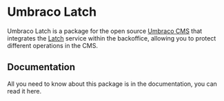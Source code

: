 # Umbraco Latch

Umbraco Latch is a package for the open source [Umbraco CMS](https://umbraco.com/) that integrates the [Latch](http://latch.elevenpaths.com/) service within the backoffice, allowing you to protect different operations in the CMS.

## Documentation

All you need to know about this package is in the documentation, you can read it here.
